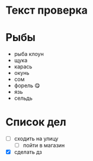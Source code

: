 # Текст проверка

# Рыбы
* рыба клоун
* щука
* карась
* окунь
* сом
* форель :yum:
* язь
* сельдь
# Список дел
* [ ] сходить на улицу
    * [ ] пойти в магазин
* [x] сделать дз
